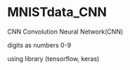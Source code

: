 # MNISTdata_CNN

CNN
Convolution Neural Network(CNN)

digits as numbers 0-9

using library (tensorflow, keras)
